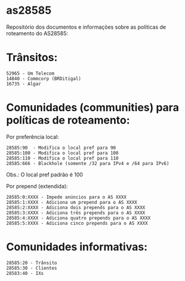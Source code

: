 # as28585

Repositório dos documentos e informações sobre as políticas de roteamento do AS28585:

# Trânsitos:

	52965 - Um Telecom
	14840 - Commcorp (BRDitigal)
	16735 - Algar

# Comunidades (communities) para políticas de roteamento:

Por preferência local:

	28585:90  - Modifica o local pref para 90
	28585:100 - Modifica o local pref para 100
	28585:110 - Modifica o local pref para 110
	28585:666 - Blackhole (somente /32 para IPv4 e /64 para IPv6)

Obs.: O local pref padrão é 100

Por prepend (extendida):

	28585:0:XXXX - Impede anúncios para o AS XXXX
	28585:1:XXXX - Adiciona um prepend para o AS XXXX
	28585:2:XXXX - Adiciona dois prepends para o AS XXXX
	28585:3:XXXX - Adiciona três prepends para o AS XXXX
	28585:4:XXXX - Adiciona quatro prepends para o AS XXXX
	28585:5:XXXX - Adiciona cinco prepends para o AS XXXX

# Comunidades informativas:

	28585:20 - Trânsito
	28585:30 - Clientes
	28583:40 - IXs

